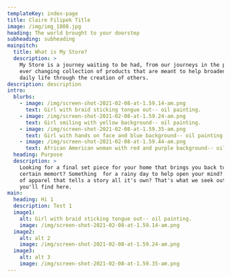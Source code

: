 ```yaml
---
templateKey: index-page
title: Claire Filipek Title
image: /img/img_1808.jpg
heading: The world brought to your doorstep
subheading: subheading
mainpitch:
  title: What is My Store?
  description: >
    My Store is a journey waiting to be had, from our journeys in the past. An 
    ever changing collection of products that are meant to help broaden your 
    daily life through the creation of others.
description: description
intro:
  blurbs:
    - image: /img/screen-shot-2021-02-08-at-1.59.14-am.png
      text: Girl with braid sticking tongue out-- oil painting.
    - image: /img/screen-shot-2021-02-08-at-1.59.24-am.png
      text: Girl smiling with yellow background-- oil painting.
    - image: /img/screen-shot-2021-02-08-at-1.59.35-am.png
      text: Girl with hands on face and blue background-- oil painting.
    - image: /img/screen-shot-2021-02-08-at-1.59.44-am.png
      text: African American woman with red and purple background-- oil painting.
  heading: Purpose
  description: >
    Looking for a final set piece for your home that brings you back to a
    certain memort? Something  for a rainy day to help open your mind? A piece
    of apparel that tells a story all it's own? That's what we seek out and hope
    you'll find here.
main:
  heading: Hi 1
  description: Test 1
  image1:
    alt: Girl with braid sticking tongue out-- oil painting.
    image: /img/screen-shot-2021-02-08-at-1.59.14-am.png
  image2:
    alt: alt 2
    image: /img/screen-shot-2021-02-08-at-1.59.24-am.png
  image3:
    alt: alt 3
    image: /img/screen-shot-2021-02-08-at-1.59.35-am.png
---
```


